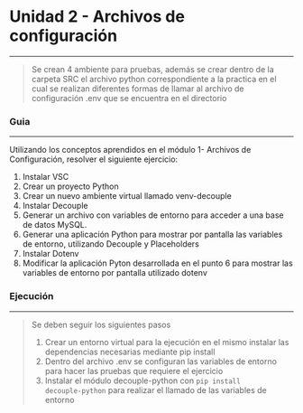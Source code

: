 # Unidad 2 - Archivos de configuración
----
>Se crean 4 ambiente para pruebas, además se crear dentro de la carpeta SRC el archivo python correspondiente a la practica en el cual se realizan diferentes formas de llamar al archivo de configuración .env que se encuentra en el directorio

### Guia
----
Utilizando los conceptos aprendidos en el módulo 1- Archivos de
Configuración, resolver el siguiente ejercicio:
1) Instalar VSC
2) Crear un proyecto Python
3) Crear un nuevo ambiente virtual llamado venv-decouple
4) Instalar Decouple
5) Generar un archivo con variables de entorno para acceder a
una base de datos MySQL.
6) Generar una aplicación Python para mostrar por pantalla las
variables de entorno, utilizando Decouple y Placeholders
7) Instalar Dotenv
8) Modificar la aplicación Pyton desarrollada en el punto 6 para
mostrar las variables de entorno por pantalla utilizado dotenv

### Ejecución
---
>Se deben seguir los siguientes pasos
>1) Crear un entorno virtual para la ejecución en el mismo instalar las dependencias necesarias mediante pip install
>2) Dentro del archivo .env se configuran las variables de entorno para hacer las pruebas que requiere el ejercicio
>3) Instalar el módulo decouple-python con <code>pip install decouple-python</code> para realizar el llamado de las variables de entorno